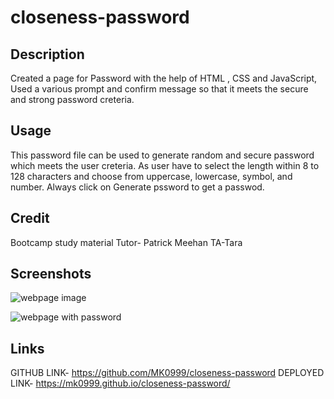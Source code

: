 # closeness-password
## Description
Created a page for Password with the help of HTML , CSS and JavaScript, Used a various prompt and confirm message so that it meets the secure and strong password creteria.

## Usage
This password file can be used to generate random and secure password which meets the user creteria. As user have to select the length within 8 to 128 characters and choose from uppercase, lowercase, symbol, and number. Always click on Generate pssword to get a passwod.

## Credit
Bootcamp study material
Tutor- Patrick Meehan
TA-Tara

## Screenshots

![webpage image](https://github.com/MK0999/closeness-password/assets/130515045/04f315fa-910b-4889-83e9-e1b526b9f09d)

![webpage with password](https://github.com/MK0999/closeness-password/assets/130515045/042b86bb-ae3f-44c6-9802-084c4653c82a)

## Links
GITHUB LINK- https://github.com/MK0999/closeness-password
DEPLOYED LINK-  https://mk0999.github.io/closeness-password/  
